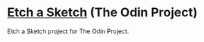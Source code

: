 # [Etch a Sketch](https://angelo.is-a.dev/etch-a-sketch) (The Odin Project)

Etch a Sketch project for The Odin Project.
